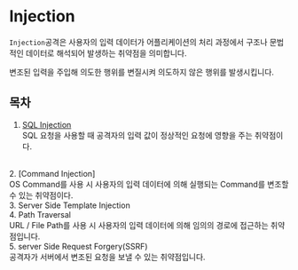# Injection

`Injection`공격은 사용자의 입력 데이터가
어플리케이션의 처리 과정에서
구조나 문법적인 데이터로
해석되어 발생하는 취약점을 의미합니다.

변조된 입력을 주입해 의도한 행위를
변질시켜 의도하지 않은 행위를 발생시킵니다.

## 목차

1. [SQL Injection](./SQL_Injection.md)</br>
SQL 요청을 사용할 때 공격자의 입력 값이
정상적인 요청에 영향을 주는 취약점이다.
</br>
2. [Command Injection]
</br>
OS Command를 사용 시 사용자의
입력 데이터에 의해 실행되는
Command를 변조할 수 있는 취약점이다.
</br>
3. Server Side Template Injection
</br>
4. Path Traversal
</br>
URL / File Path를 사용 시
사용자의 입력 데이터에 의해
임의의 경로에 접근하는 취약점입니다.
</br>
5. server Side Request Forgery(SSRF)
</br>
공격자가 서버에서 변조된 요청을 보낼 수 있는 취약점입니다.


